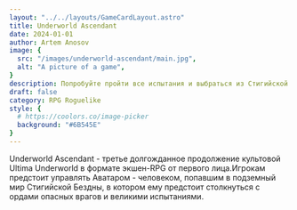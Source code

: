 ```yaml
---
layout: "../../layouts/GameCardLayout.astro"
title: Underworld Ascendant
date: 2024-01-01
author: Artem Anosov
image: {
  src: "/images/underworld-ascendant/main.jpg",
  alt: "A picture of a game",
}
description: Попробуйте пройти все испытания и выбраться из Стигийской Бездны
draft: false
category: RPG Roguelike
style: {
  # https://coolors.co/image-picker
  background: "#6B545E"
}
---
```


Underworld Ascendant - третье долгожданное продолжение культовой Ultima Underworld в формате экшен-RPG от первого лица.Игрокам предстоит управлять Аватаром - человеком, попавшим в подземный мир Стигийской Бездны, в котором ему предстоит столкнуться с ордами опасных врагов и великими испытаниями.